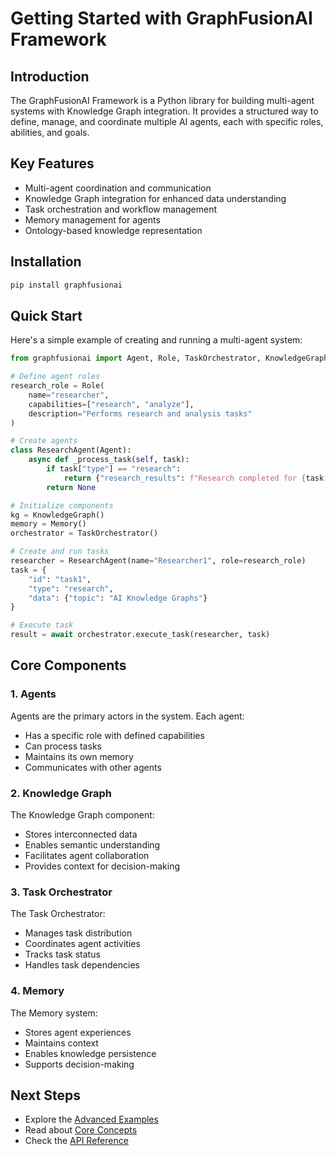 # Getting Started with GraphFusionAI Framework

## Introduction
The GraphFusionAI Framework is a Python library for building multi-agent systems with Knowledge Graph integration. It provides a structured way to define, manage, and coordinate multiple AI agents, each with specific roles, abilities, and goals.

## Key Features
- Multi-agent coordination and communication
- Knowledge Graph integration for enhanced data understanding
- Task orchestration and workflow management
- Memory management for agents
- Ontology-based knowledge representation

## Installation
```bash
pip install graphfusionai
```

## Quick Start
Here's a simple example of creating and running a multi-agent system:

```python
from graphfusionai import Agent, Role, TaskOrchestrator, KnowledgeGraph, Memory

# Define agent roles
research_role = Role(
    name="researcher",
    capabilities=["research", "analyze"],
    description="Performs research and analysis tasks"
)

# Create agents
class ResearchAgent(Agent):
    async def _process_task(self, task):
        if task["type"] == "research":
            return {"research_results": f"Research completed for {task['data']['topic']}"}
        return None

# Initialize components
kg = KnowledgeGraph()
memory = Memory()
orchestrator = TaskOrchestrator()

# Create and run tasks
researcher = ResearchAgent(name="Researcher1", role=research_role)
task = {
    "id": "task1",
    "type": "research",
    "data": {"topic": "AI Knowledge Graphs"}
}

# Execute task
result = await orchestrator.execute_task(researcher, task)
```

## Core Components

### 1. Agents
Agents are the primary actors in the system. Each agent:
- Has a specific role with defined capabilities
- Can process tasks
- Maintains its own memory
- Communicates with other agents

### 2. Knowledge Graph
The Knowledge Graph component:
- Stores interconnected data
- Enables semantic understanding
- Facilitates agent collaboration
- Provides context for decision-making

### 3. Task Orchestrator
The Task Orchestrator:
- Manages task distribution
- Coordinates agent activities
- Tracks task status
- Handles task dependencies

### 4. Memory
The Memory system:
- Stores agent experiences
- Maintains context
- Enables knowledge persistence
- Supports decision-making

## Next Steps
- Explore the [Advanced Examples](advanced_examples.md)
- Read about [Core Concepts](core_concepts.md)
- Check the [API Reference](api_reference.md)

